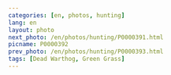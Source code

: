 ```yaml
---
categories: [en, photos, hunting]
lang: en
layout: photo
next_photo: /en/photos/hunting/P0000391.html
picname: P0000392
prev_photo: /en/photos/hunting/P0000393.html
tags: [Dead Warthog, Green Grass]
---
```

